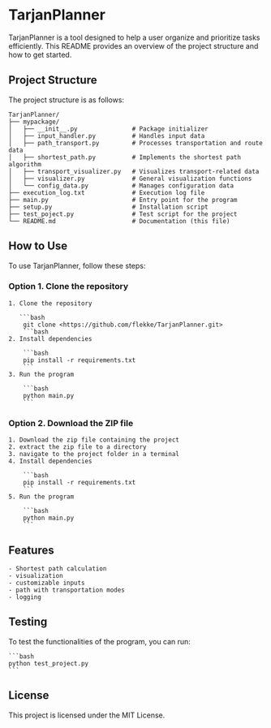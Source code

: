 # TarjanPlanner

TarjanPlanner is a tool designed to help a user organize and prioritize tasks efficiently. This README provides an overview of the project structure and how to get started.

## Project Structure

The project structure is as follows:
```
TarjanPlanner/
├── mypackage/
│   ├── __init__.py               # Package initializer
│   ├── input_handler.py          # Handles input data
│   ├── path_transport.py         # Processes transportation and route data
│   ├── shortest_path.py          # Implements the shortest path algorithm
│   ├── transport_visualizer.py   # Visualizes transport-related data
│   ├── visualizer.py             # General visualization functions
│   └── config_data.py            # Manages configuration data
├── execution_log.txt             # Execution log file
├── main.py                       # Entry point for the program
├── setup.py                      # Installation script
├── test_poject.py                # Test script for the project
└── README.md                     # Documentation (this file)
```

## How to Use

To use TarjanPlanner, follow these steps:
### Option 1. Clone the repository 
    1. Clone the repository
    
       ```bash
        git clone <https://github.com/flekke/TarjanPlanner.git>
        ```bash
    2. Install dependencies
   
        ```bash
        pip install -r requirements.txt
        ```
    3. Run the program 

        ```bash
        python main.py
        ```
    

### Option 2. Download the ZIP file
    1. Download the zip file containing the project
    2. extract the zip file to a directory
    3. navigate to the project folder in a terminal
    4. Install dependencies
   
        ```bash
        pip install -r requirements.txt
        ```
    5. Run the program 

        ```bash
        python main.py
        ```


## Features
    - Shortest path calculation
    - visualization
    - customizable inputs
    - path with transportation modes
    - logging

## Testing
To test the functionalities of the program, you can run:

    ```bash
    python test_project.py
    ```

## License
This project is licensed under the MIT License.
